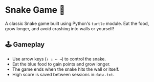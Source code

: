 # Snake Game 🐍

A classic Snake game built using Python's `turtle` module. Eat the food, grow longer, and avoid crashing into walls or yourself!

## 🕹️ Gameplay

- Use arrow keys (`↑ ↓ ← →`) to control the snake.
- Eat the blue food to gain points and grow longer.
- The game ends when the snake hits the wall or itself.
- High score is saved between sessions in `data.txt`.